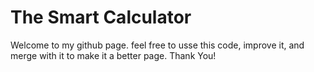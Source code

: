 # The Smart Calculator

Welcome to my github page. feel free to usse this code, improve it, and merge with it to make it a better page. Thank You!

